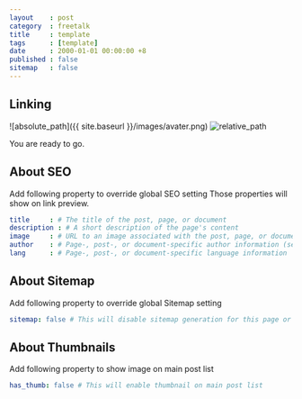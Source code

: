 ```yaml
---
layout    : post
category  : freetalk
title     : template
tags      : [template]
date      : 2000-01-01 00:00:00 +8
published : false
sitemap   : false
---
```


## Linking

![absolute_path]({{ site.baseurl }}/images/avater.png)
![relative_path](/images/avater.png)

You are ready to go.

## About SEO

Add following property to override global SEO setting
Those properties will show on link preview.

```yaml
title     : # The title of the post, page, or document
description : # A short description of the page's content
image     : # URL to an image associated with the post, page, or document (e.g., /assets/page-pic.jpg)
author    : # Page-, post-, or document-specific author information (see Advanced usage)
lang      : # Page-, post-, or document-specific language information
```

## About Sitemap

Add following property to override global Sitemap setting

```yaml
sitemap: false # This will disable sitemap generation for this page or post
```

## About Thumbnails

Add following property to show image on main post list

```yaml
has_thumb: false # This will enable thumbnail on main post list
```
